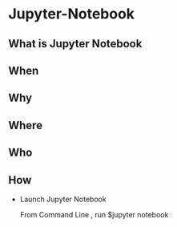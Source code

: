 # Jupyter-Notebook

## What is Jupyter Notebook

## When

## Why

## Where

## Who

## How

* Launch Jupyter Notebook

    From Command Line , run $jupyter notebook


